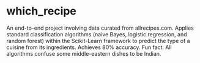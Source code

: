 # which_recipe
An end-to-end project involving data curated from allrecipes.com.  Applies standard classification algorithms (naive Bayes, logistic regression, and random forest) within the Scikit-Learn framework to predict the type of a cuisine from its ingredients.  Achieves 80% accuracy. Fun fact: All algorithms confuse some middle-eastern dishes to be Indian. 
